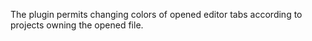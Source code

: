 The plugin permits changing colors of opened editor tabs according to projects owning the opened file.
